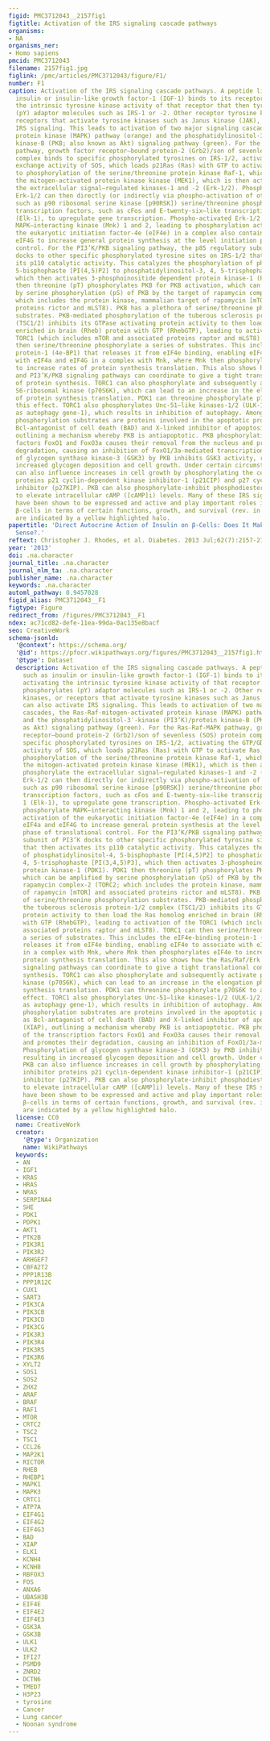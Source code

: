 ```yaml
---
figid: PMC3712043__2157fig1
figtitle: Activation of the IRS signaling cascade pathways
organisms:
- NA
organisms_ner:
- Homo sapiens
pmcid: PMC3712043
filename: 2157fig1.jpg
figlink: /pmc/articles/PMC3712043/figure/F1/
number: F1
caption: Activation of the IRS signaling cascade pathways. A peptide ligand such as
  insulin or insulin-like growth factor-1 (IGF-1) binds to its receptor, activating
  the intrinsic tyrosine kinase activity of that receptor that then tyrosine phosphorylates
  (pY) adaptor molecules such as IRS-1 or -2. Other receptor tyrosine kinases, or
  receptors that activate tyrosine kinases such as Janus kinase (JAK), can also activate
  IRS signaling. This leads to activation of two major signaling cascades, the Ras-Raf-mitogen-activated
  protein kinase (MAPK) pathway (orange) and the phosphatidylinositol-3′-kinase (PI3’K)/protein
  kinase-B (PKB; also known as Akt) signaling pathway (green). For the Ras-Raf-MAPK
  pathway, growth factor receptor–bound protein-2 (Grb2)/son of sevenless (SOS) protein
  complex binds to specific phosphorylated tyrosines on IRS-1/2, activating the GTP/GDP
  exchange activity of SOS, which loads p21Ras (Ras) with GTP to activate Ras, leading
  to phosphorylation of the serine/threonine protein kinase Raf-1, which then phosphorylates
  the mitogen-activated protein kinase kinase (MEK1), which is then activated to phosphorylate
  the extracellular signal–regulated kinases-1 and -2 (Erk-1/2). Phospho-activated
  Erk-1/2 can then directly (or indirectly via phospho-activation of other kinases
  such as p90 ribosomal serine kinase [p90RSK]) serine/threonine phosphorylate certain
  transcription factors, such as cFos and E-twenty-six–like transcription factor 1
  (Elk-1), to upregulate gene transcription. Phospho-activated Erk-1/2 can also phosphorylate
  MAPK–interacting kinase (Mnk) 1 and 2, leading to phosphorylation activation of
  the eukaryotic initiation factor-4e (eIF4e) in a complex also containing eIF4a and
  eIF4G to increase general protein synthesis at the level initiation phase of translational
  control. For the PI3’K/PKB signaling pathway, the p85 regulatory subunit of PI3’K
  docks to other specific phosphorylated tyrosine sites on IRS-1/2 that then activates
  its p110 catalytic activity. This catalyzes the phosphorylation of phosphatidylinositol-4,
  5-bisphophaste [PI(4,5)P2] to phosphatidylinositol-3, 4, 5-trisphophaste [PI(3,4,5)P3],
  which then activates 3-phosphoinositide dependent protein kinase-1 (PDK1). PDK1
  then threonine (pT) phosphorylates PKB for PKB activation, which can be amplified
  by serine phosphorylation (pS) of PKB by the target of rapamycin complex-2 (TORC2;
  which includes the protein kinase, mammalian target of rapamycin [mTOR] and associated
  proteins rictor and mLST8). PKB has a plethora of serine/threonine phosphorylation
  substrates. PKB-mediated phosphorylation of the tuberous sclerosis protein-1/2 complex
  (TSC1/2) inhibits its GTPase activating protein activity to then load the Ras homolog
  enriched in brain (Rheb) protein with GTP (RhebGTP), leading to activation of the
  TORC1 (which includes mTOR and associated proteins raptor and mLST8). TORC1 can
  then serine/threonine phosphorylate a series of substrates. This includes the eIF4e-binding
  protein-1 (4e-BP1) that releases it from eIF4e binding, enabling eIF4e to associate
  with eIF4a and eIF4G in a complex with Mnk, where Mnk then phosphorylates eIF4e
  to increase rates of protein synthesis translation. This also shows how the Ras/Raf/Erk
  and PI3’K/PKB signaling pathways can coordinate to give a tight translational control
  of protein synthesis. TORC1 can also phosphorylate and subsequently activate p70
  S6-ribosomal kinase (p70S6K), which can lead to an increase in the elongation phase
  of protein synthesis translation. PDK1 can threonine phosphorylate p70S6K to amplify
  this effect. TORC1 also phosphorylates Unc-51–like kinases-1/2 (ULK-1/2; also known
  as autophagy gene-1), which results in inhibition of autophagy. Among PKB’s other
  phosphorylation substrates are proteins involved in the apoptotic process such as
  Bcl-antagonist of cell death (BAD) and X-linked inhibitor of apoptosis protein (XIAP),
  outlining a mechanism whereby PKB is antiapoptotic. PKB phosphorylation of the transcription
  factors FoxO1 and FoxO3a causes their removal from the nucleus and promotes their
  degradation, causing an inhibition of FoxO1/3a-mediated transcription. Phosphorylation
  of glycogen synthase kinase-3 (GSK3) by PKB inhibits GSK3 activity, resulting in
  increased glycogen deposition and cell growth. Under certain circumstances, PKB
  can also influence increases in cell growth by phosphorylating the cell-cycle inhibitor
  proteins p21 cyclin-dependent kinase inhibitor-1 (p21CIP) and p27 cyclin-dependent-kinase
  inhibitor (p27KIP). PKB can also phosphorylate-inhibit phosphodiesterase-3b (PDE3b)
  to elevate intracellular cAMP ([cAMP]i) levels. Many of these IRS signaling elements
  have been shown to be expressed and active and play important roles in pancreatic
  β-cells in terms of certain functions, growth, and survival (rev. in –), and these
  are indicated by a yellow highlighted halo.
papertitle: 'Direct Autocrine Action of Insulin on β-Cells: Does It Make Physiological
  Sense?.'
reftext: Christopher J. Rhodes, et al. Diabetes. 2013 Jul;62(7):2157-2163.
year: '2013'
doi: .na.character
journal_title: .na.character
journal_nlm_ta: .na.character
publisher_name: .na.character
keywords: .na.character
automl_pathway: 0.9457028
figid_alias: PMC3712043__F1
figtype: Figure
redirect_from: /figures/PMC3712043__F1
ndex: ac71cd82-defe-11ea-99da-0ac135e8bacf
seo: CreativeWork
schema-jsonld:
  '@context': https://schema.org/
  '@id': https://pfocr.wikipathways.org/figures/PMC3712043__2157fig1.html
  '@type': Dataset
  description: Activation of the IRS signaling cascade pathways. A peptide ligand
    such as insulin or insulin-like growth factor-1 (IGF-1) binds to its receptor,
    activating the intrinsic tyrosine kinase activity of that receptor that then tyrosine
    phosphorylates (pY) adaptor molecules such as IRS-1 or -2. Other receptor tyrosine
    kinases, or receptors that activate tyrosine kinases such as Janus kinase (JAK),
    can also activate IRS signaling. This leads to activation of two major signaling
    cascades, the Ras-Raf-mitogen-activated protein kinase (MAPK) pathway (orange)
    and the phosphatidylinositol-3′-kinase (PI3’K)/protein kinase-B (PKB; also known
    as Akt) signaling pathway (green). For the Ras-Raf-MAPK pathway, growth factor
    receptor–bound protein-2 (Grb2)/son of sevenless (SOS) protein complex binds to
    specific phosphorylated tyrosines on IRS-1/2, activating the GTP/GDP exchange
    activity of SOS, which loads p21Ras (Ras) with GTP to activate Ras, leading to
    phosphorylation of the serine/threonine protein kinase Raf-1, which then phosphorylates
    the mitogen-activated protein kinase kinase (MEK1), which is then activated to
    phosphorylate the extracellular signal–regulated kinases-1 and -2 (Erk-1/2). Phospho-activated
    Erk-1/2 can then directly (or indirectly via phospho-activation of other kinases
    such as p90 ribosomal serine kinase [p90RSK]) serine/threonine phosphorylate certain
    transcription factors, such as cFos and E-twenty-six–like transcription factor
    1 (Elk-1), to upregulate gene transcription. Phospho-activated Erk-1/2 can also
    phosphorylate MAPK–interacting kinase (Mnk) 1 and 2, leading to phosphorylation
    activation of the eukaryotic initiation factor-4e (eIF4e) in a complex also containing
    eIF4a and eIF4G to increase general protein synthesis at the level initiation
    phase of translational control. For the PI3’K/PKB signaling pathway, the p85 regulatory
    subunit of PI3’K docks to other specific phosphorylated tyrosine sites on IRS-1/2
    that then activates its p110 catalytic activity. This catalyzes the phosphorylation
    of phosphatidylinositol-4, 5-bisphophaste [PI(4,5)P2] to phosphatidylinositol-3,
    4, 5-trisphophaste [PI(3,4,5)P3], which then activates 3-phosphoinositide dependent
    protein kinase-1 (PDK1). PDK1 then threonine (pT) phosphorylates PKB for PKB activation,
    which can be amplified by serine phosphorylation (pS) of PKB by the target of
    rapamycin complex-2 (TORC2; which includes the protein kinase, mammalian target
    of rapamycin [mTOR] and associated proteins rictor and mLST8). PKB has a plethora
    of serine/threonine phosphorylation substrates. PKB-mediated phosphorylation of
    the tuberous sclerosis protein-1/2 complex (TSC1/2) inhibits its GTPase activating
    protein activity to then load the Ras homolog enriched in brain (Rheb) protein
    with GTP (RhebGTP), leading to activation of the TORC1 (which includes mTOR and
    associated proteins raptor and mLST8). TORC1 can then serine/threonine phosphorylate
    a series of substrates. This includes the eIF4e-binding protein-1 (4e-BP1) that
    releases it from eIF4e binding, enabling eIF4e to associate with eIF4a and eIF4G
    in a complex with Mnk, where Mnk then phosphorylates eIF4e to increase rates of
    protein synthesis translation. This also shows how the Ras/Raf/Erk and PI3’K/PKB
    signaling pathways can coordinate to give a tight translational control of protein
    synthesis. TORC1 can also phosphorylate and subsequently activate p70 S6-ribosomal
    kinase (p70S6K), which can lead to an increase in the elongation phase of protein
    synthesis translation. PDK1 can threonine phosphorylate p70S6K to amplify this
    effect. TORC1 also phosphorylates Unc-51–like kinases-1/2 (ULK-1/2; also known
    as autophagy gene-1), which results in inhibition of autophagy. Among PKB’s other
    phosphorylation substrates are proteins involved in the apoptotic process such
    as Bcl-antagonist of cell death (BAD) and X-linked inhibitor of apoptosis protein
    (XIAP), outlining a mechanism whereby PKB is antiapoptotic. PKB phosphorylation
    of the transcription factors FoxO1 and FoxO3a causes their removal from the nucleus
    and promotes their degradation, causing an inhibition of FoxO1/3a-mediated transcription.
    Phosphorylation of glycogen synthase kinase-3 (GSK3) by PKB inhibits GSK3 activity,
    resulting in increased glycogen deposition and cell growth. Under certain circumstances,
    PKB can also influence increases in cell growth by phosphorylating the cell-cycle
    inhibitor proteins p21 cyclin-dependent kinase inhibitor-1 (p21CIP) and p27 cyclin-dependent-kinase
    inhibitor (p27KIP). PKB can also phosphorylate-inhibit phosphodiesterase-3b (PDE3b)
    to elevate intracellular cAMP ([cAMP]i) levels. Many of these IRS signaling elements
    have been shown to be expressed and active and play important roles in pancreatic
    β-cells in terms of certain functions, growth, and survival (rev. in –), and these
    are indicated by a yellow highlighted halo.
  license: CC0
  name: CreativeWork
  creator:
    '@type': Organization
    name: WikiPathways
  keywords:
  - AN
  - IGF1
  - KRAS
  - HRAS
  - NRAS
  - SERPINA4
  - SHE
  - PDK1
  - PDPK1
  - AKT1
  - PTK2B
  - PIK3R1
  - PIK3R2
  - ARHGEF7
  - CBFA2T2
  - PPP1R13B
  - PPP1R12C
  - CUX1
  - SART3
  - PIK3CA
  - PIK3CB
  - PIK3CD
  - PIK3CG
  - PIK3R3
  - PIK3R4
  - PIK3R5
  - PIK3R6
  - XYLT2
  - SOS1
  - SOS2
  - ZHX2
  - ARAF
  - BRAF
  - RAF1
  - MTOR
  - CRTC2
  - TSC2
  - TSC1
  - CCL26
  - MAP2K1
  - RICTOR
  - RHEB
  - RHEBP1
  - MAPK1
  - MAPK3
  - CRTC1
  - ATP7A
  - EIF4G1
  - EIF4G2
  - EIF4G3
  - BAD
  - XIAP
  - ELK1
  - KCNH4
  - KCNH8
  - RBFOX3
  - FOS
  - ANXA6
  - UBASH3B
  - EIF4E
  - EIF4E2
  - EIF4E3
  - GSK3A
  - GSK3B
  - ULK1
  - ULK2
  - IFI27
  - PSMD9
  - ZNRD2
  - DCTN6
  - TMED7
  - H3P23
  - tyrosine
  - Cancer
  - Lung cancer
  - Noonan syndrome
---
```

